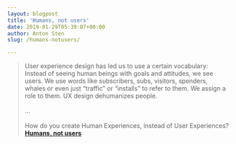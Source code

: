 ```yaml
---
layout: blogpost
title: 'Humans, not users'
date: 2019-01-29T05:39:07+00:00
author: Anton Sten
slug: /humans-notusers/

---
```

>User experience design has led us to use a certain vocabulary: Instead of seeing human beings with goals and attitudes, we see users. We use words like subscribers, subs, visitors, spenders, whales or even just “traffic” or “installs” to refer to them. We assign a role to them. UX design dehumanizes people.<br /><br />
...<br /><br />
How do you create Human Experiences, instead of User Experiences?
**[Humans, not users](https://johannesippen.com/2019/humans-not-users/)**
